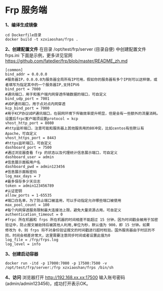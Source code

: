 # Frp 服务端
**1、编译生成镜像**
```
cd Dockerfile目录
docker build -t xzxiaoshan/frps .
```
**2、创建配置文件**
在目录 /opt/test/frp/server (目录自便) 中创建配置文件 frps.ini
下面是示例，更多详见官网 https://github.com/fatedier/frp/blob/master/README_zh.md
```
[common]
bind_addr = 0.0.0.0
#服务器IP，0.0.0.0为服务器全局所有IP可用，假如你的服务器有多个IP则可以这样做，或者填写为指定其中的一个服务器IP,支持IPV6
bind_port = 7000
#通讯端口，用于和客户端内网穿透传输数据的端口，可自定义
bind_udp_port = 7001
#UDP通讯端口，用于点对点内网穿透
kcp_bind_port = 7000
#用于KCP协议UDP通讯端口，在弱网环境下传输效率提升明显，但是会有一些额外的流量消耗。设置后frpc客户端须设置protocol = kcp
vhost_http_port = 8080
#http监听端口，注意可能和服务器上其他服务用的80冲突，比如centos有些默认有Apache，可自定义
vhost_https_port = 8443
#https监听端口，可自定义
dashboard_port = 7500
#通过浏览器查看 frp 的状态以及代理统计信息展示端口，可自定义
dashboard_user = admin
#信息展示面板用户名
dashboard_pwd = admin123456
#信息展示面板密码
log_max_days = 7
#最多保存多少天日志
token = admin123456789
#认证密钥
allow_ports = 1-65535
#端口白名单，为了防止端口被滥用，可以手动指定允许哪些端口被使用
max_pool_count = 100
#每个内网穿透服务限制最大连接池上限，避免大量资源占用，可自定义
authentication_timeout = 0
#frpc 所在机器和 frps 所在机器的时间相差不能超过 15 分钟，因为时间戳会被用于加密验证中，防止报文被劫持后被其他人利用,单位为秒，默认值为 900，即 15 分钟。如果
修改为 0，则 frps 将不对身份验证报文的时间戳进行超时校验。国外服务器由于时区的不同，时间会相差非常大，这里需要注意同步时间或者设置此值为0
log_file = /frp/frps.log
log_level = info
```
**3、创建启动容器**
```
docker run -itd -p 17000:7000 -p 17500:7500 -v /opt/test/frp/server:/frp xzxiaoshan/frps /bin/sh
```
**4、访问**
浏览器打开 http://192.168.xx.xx:17500 输入账号密码(admin/admin123456)，成功打开表示OK。
